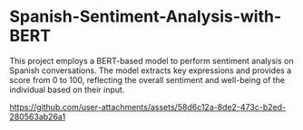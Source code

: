 # Spanish-Sentiment-Analysis-with-BERT
 This project employs a BERT-based model to perform sentiment analysis on Spanish conversations. The model extracts key expressions and provides a score from 0 to 100, reflecting the overall sentiment and well-being of the individual based on their input.

https://github.com/user-attachments/assets/58d6c12a-8de2-473c-b2ed-280563ab26a1

